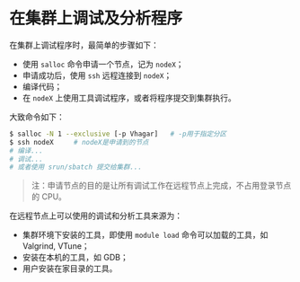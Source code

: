 # 在集群上调试及分析程序

在集群上调试程序时，最简单的步骤如下：

- 使用 `salloc` 命令申请一个节点，记为 `nodeX`；
- 申请成功后，使用 `ssh` 远程连接到 `nodeX`；
- 编译代码；
- 在 `nodeX` 上使用工具调试程序，或者将程序提交到集群执行。

大致命令如下：

```bash
$ salloc -N 1 --exclusive [-p Vhagar]	# -p用于指定分区
$ ssh nodeX		# nodeX是申请到的节点
# 编译...
# 调试...
# 或者使用 srun/sbatch 提交给集群...
```

> 注：申请节点的目的是让所有调试工作在远程节点上完成，不占用登录节点的 CPU。

在远程节点上可以使用的调试和分析工具来源为：

- 集群环境下安装的工具，即使用 `module load` 命令可以加载的工具，如 Valgrind, VTune；
- 安装在本机的工具，如 GDB；
- 用户安装在家目录的工具。